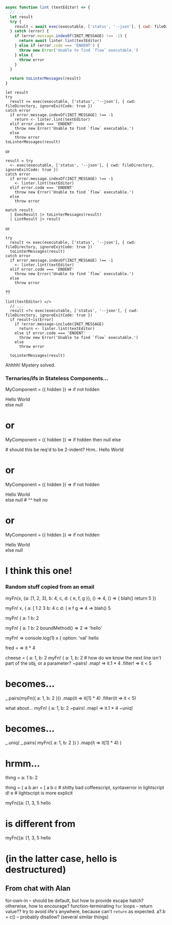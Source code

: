 ```js
async function lint (textEditor) => {
  // ...
  let result
  try {
    result = await exec(executable, ['status', '--json'], { cwd: fileDirectory, ignoreExitCode: true })
  } catch (error) {
    if (error.message.indexOf(INIT_MESSAGE) !== -1) {
      return await linter.lint(textEditor)
    } else if (error.code === 'ENOENT') {
      throw new Error('Unable to find `flow` executable.')
    } else {
      throw error
    }
  }

  return toLinterMessages(result)
}
```

```lightscript
let result
try
  result <= exec(executable, ['status', '--json'], { cwd: fileDirectory, ignoreExitCode: true })
catch error
  if error.message.indexOf(INIT_MESSAGE) !== -1
    return <- linter.lint(textEditor)
  elif error.code === 'ENOENT'
    throw new Error('Unable to find `flow` executable.')
  else
    throw error
toLinterMessages(result)
```
or
```lightscript
result = try
  <- exec(executable, ['status', '--json'], { cwd: fileDirectory, ignoreExitCode: true })
catch error
  if error.message.indexOf(INIT_MESSAGE) !== -1
    <- linter.lint(textEditor)
  elif error.code === 'ENOENT'
    throw new Error('Unable to find `flow` executable.')
  else
    throw error

match result
  | ExecResult |> toLinterMessages(result)
  | LintResult |> result
```
or
```lightscript
try
  result <= exec(executable, ['status', '--json'], { cwd: fileDirectory, ignoreExitCode: true })
  toLinterMessages(result)
catch error
  if error.message.indexOf(INIT_MESSAGE) !== -1
    <- linter.lint(textEditor)
  elif error.code === 'ENOENT'
    throw new Error('Unable to find `flow` executable.')
  else
    throw error
```
??
```
lint(textEditor) =/>
  // ...
  result <?= exec(executable, ['status', '--json'], { cwd: fileDirectory, ignoreExitCode: true })
  if result~is(Error)
    if !error.message~include(INIT_MESSAGE)
      return <- linter.lint(textEditor)
    else if error.code === 'ENOENT'
      throw new Error('Unable to find `flow` executable.')
    else 
      throw error

  toLinterMessages(result)
```
Ahhhh! Mystery solved.




### Ternaries/ifs in Stateless Components...

MyComponent = ({ hidden }) => if not hidden
    <div>
      Hello World
    </div>
  else null

# or

MyComponent = ({ hidden }) => if hidden then null else
  <div>  # should this be req'd to be 2-indent? Hrm..
    Hello World
  </div>

# or

MyComponent = ({ hidden }) => if not hidden
  <div>
    Hello World
  </div>
else null
# ^^ hell no

# or

MyComponent = ({ hidden }) =>
  if not hidden
    <div>
      Hello World
    </div>
  else null
# I think this one!



### Random stuff copied from an email

myFn(x, {a: [1, 2, 3], b: 4, c, d: { e, f, g }}, () => 4, () => {
  blah()
  return 5
})

myFn! x, {
    a: [
      1
      2
      3
    b: 4
    c
    d: {
      e
      f
      g
  => 4
  =>
    blah()
    5

myFn! {
  a: 1
  b: 2

myFn! {
    a: 1
    b: 2
    boundMethod() =>
      2
  => 'hello'

myFn! =>
    console.log(1)
    x
  {
    option: 'val'
    hello

fred = =>
  it * 4

cheese = { a: 1, b: 2
myFn! { a: 1, b: 2  # how do we know the next line isn't part of the obj, or a parameter?
  ~pairs!
  .map! => it.1 * 4
  .filter! => it < 5

# becomes...

_.pairs(myFn({ a: 1, b: 2 }))
  .map(it => it[1] * 4)
  .filter(it => it < 5)

what about...
myFn! { a: 1, b: 2
  ~pairs!
  .map! => it.1 * 4
  ~uniq!
# becomes...
_.uniq(
  _.pairs(
      myFn({ a: 1, b: 2 })
    )
    .map(it => it[1] * 4)
)
# hrmm...

thing =
  a: 1
  b: 2

thing = {
  a
  b
arr = [
  a
  b c  # shitty bad coffeescript, syntaxerror in lightscript
  d! e # lightscript is more explicit


myFn({a: [1, 3, 5
  hello
# is different from
myFn({a: [1, 3, 5
    hello
# (in the latter case, hello is destructured)






## From chat with Alan
for-own-in – should be default, but how to provide escape hatch?
  otherwise, how to encourage?
function-terminating `for` loops – return value??
try to avoid iife's anywhere, because can't `return` as expected.
a?.b = c() – probably disallow? (several similar things)
<?- with an expected return type of an Error... disallow at compile time?
<?- should maybe explicitly unpack somehow? but then how to enforce only one of result, err is null?
linting the line after <?- might get really tricky – maybe only allow pattern-matching?


shadowing?
a = 6

fn() {
  a = 7
}



